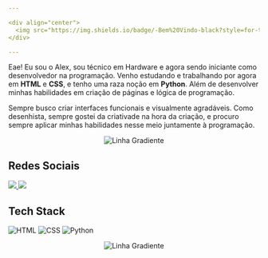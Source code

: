 ```yaml
---

<div align="center">
  <img src="https://img.shields.io/badge/-Bem%20Vindo-black?style=for-the-badge&">
</div>

---
```



Eae! Eu sou o Alex, sou técnico em Hardware e agora sendo iniciante como desenvolvedor na programação. Venho estudando e trabalhando por agora em **HTML** e **CSS**, e tenho uma raza noção em **Python**. Além de desenvolver minhas habilidades em criação de páginas e lógica de programação.

Sempre busco criar interfaces funcionais e visualmente agradáveis. Como desenhista, sempre gostei da criativade na hora da criação, e procuro sempre aplicar minhas habilidades nesse meio juntamente à programação.

<div align="center">
  <img src="https://via.placeholder.com/800x3.png?text=&bg=86c47e&color=1e1e1e" alt="Linha Gradiente">
</div>

## Redes Sociais
<div align="left">
  <a href="https://www.instagram.com/alekfumasa_/" target="_blank">
    <img src="https://img.shields.io/badge/Instagram-E4405F?style=for-the-badge&logo=instagram&logoColor=white">
  </a>
  <a href="https://github.com/seu-usuario" target="_blank">
    <img src="https://img.shields.io/badge/GitHub-181717?style=for-the-badge&logo=github&logoColor=white">
  </a>
</div>

##  Tech Stack
![HTML](https://img.shields.io/badge/HTML-E34F26?style=for-the-badge&logo=html5&logoColor=white)
![CSS](https://img.shields.io/badge/CSS-1572B6?style=for-the-badge&logo=css3&logoColor=white)
![Python](https://img.shields.io/badge/Python-3776AB?style=for-the-badge&logo=python&logoColor=white)
<div align="center">
  <img src="https://via.placeholder.com/800x3.png?text=&bg=86c47e&color=1e1e1e" alt="Linha Gradiente">
</div>


